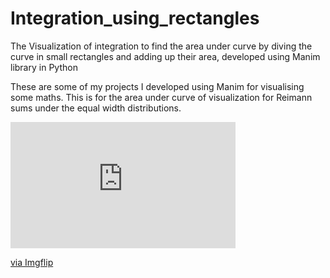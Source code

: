 # Integration_using_rectangles
The Visualization of integration to find the area under curve by diving the curve in small rectangles and adding up their area, developed using Manim library in Python

These are some of my projects I developed using Manim for visualising some maths. This is for the area under curve of visualization for Reimann sums
under the equal width distributions. 

<div style="width:360px;max-width:100%;"><div style="height:0;padding-bottom:56.11%;position:relative;"><iframe width="360" height="202" style="position:absolute;top:0;left:0;width:100%;height:100%;" frameBorder="0" src="https://imgflip.com/embed/3w8lpu"></iframe></div><p><a href="https://imgflip.com/gif/3w8lpu">via Imgflip</a></p></div>
